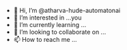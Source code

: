- 👋 Hi, I’m @atharva-hude-automatonai
- 👀 I’m interested in ...you
- 🌱 I’m currently learning ...
- 💞️ I’m looking to collaborate on ...
- 📫 How to reach me ...

<!---
atharva-hude-automatonai/atharva-hude-automatonai is a ✨ special ✨ repository because its `README.md` (this file) appears on your GitHub profile.
You can click the Preview link to take a look at your changes.
--->
